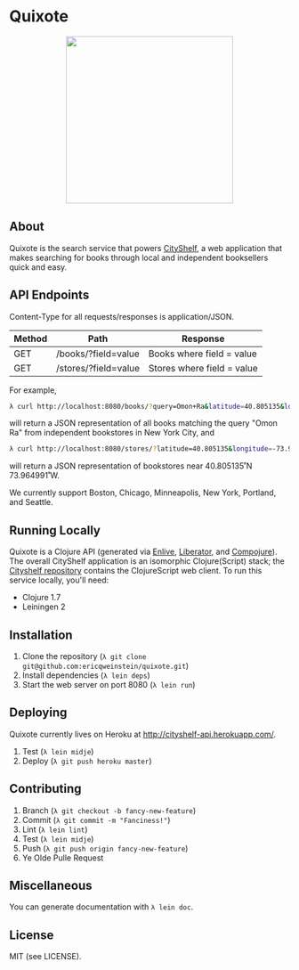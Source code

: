 Quixote
=======

<p align='center'>
  <img src='http://upload.wikimedia.org/wikipedia/en/5/5f/Donquixote.JPG' width='300' />
</p>

## About
Quixote is the search service that powers [CityShelf](http://www.cityshelf.com/), a web application that makes searching for books through local and independent booksellers quick and easy.

## API Endpoints
Content-Type for all requests/responses is application/JSON.

| Method  | Path                 | Response                   |
| ------- | -------------------- | -------------------------- |
| GET     | /books/?field=value  | Books where field = value  |
| GET     | /stores/?field=value | Stores where field = value |

For example,

```bash
λ curl http://localhost:8080/books/?query=Omon+Ra&latitude=40.805135&longitude=-73.964991
```

will return a JSON representation of all books matching the query "Omon Ra" from independent bookstores in New York City, and

```bash
λ curl http://localhost:8080/stores/?latitude=40.805135&longitude=-73.964991
```

will return a JSON representation of bookstores near 40.805135˚N 73.964991˚W.

We currently support Boston, Chicago, Minneapolis, New York, Portland, and Seattle.

## Running Locally
Quixote is a Clojure API (generated via [Enlive](https://github.com/cgrand/enlive), [Liberator](http://clojure-liberator.github.io/liberator/), and [Compojure](https://github.com/weavejester/compojure)). The overall CityShelf application is an isomorphic Clojure(Script) stack; the [Cityshelf repository](https://github.com/ericqweinstein/cityshelf) contains the ClojureScript web client. To run this service locally, you'll need:

* Clojure 1.7
* Leiningen 2

## Installation
1. Clone the repository (`λ git clone git@github.com:ericqweinstein/quixote.git`)
2. Install dependencies (`λ lein deps`)
3. Start the web server on port 8080 (`λ lein run`)

## Deploying
Quixote currently lives on Heroku at http://cityshelf-api.herokuapp.com/.

1. Test (`λ lein midje`)
2. Deploy (`λ git push heroku master`)

## Contributing
1. Branch (`λ git checkout -b fancy-new-feature`)
2. Commit (`λ git commit -m "Fanciness!"`)
3. Lint (`λ lein lint`)
4. Test (`λ lein midje`)
5. Push (`λ git push origin fancy-new-feature`)
6. Ye Olde Pulle Request

## Miscellaneous
You can generate documentation with `λ lein doc`.

## License
MIT (see LICENSE).
